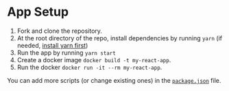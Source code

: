 # App Setup

1. Fork and clone the repository.
2. At the root directory of the repo, install dependencies by running `yarn` (if needed, [install yarn first](https://yarnpkg.com/getting-started))
3. Run the app by running `yarn start`
4. Create a docker image `docker build -t my-react-app`.
5. Run the docker `docker run -it --rm my-react-app`.

You can add more scripts (or change existing ones) in the [`package.json`](./package.json) file.
